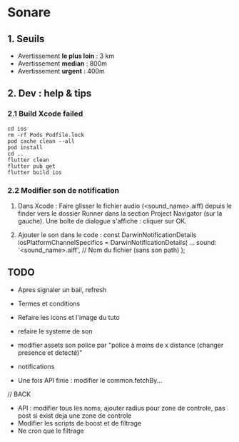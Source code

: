 # Sonare

## 1. Seuils

- Avertissement **le plus loin** : 3 km
- Avertissement **median** : 800m
- Avertissement **urgent** : 400m

## 2. Dev : help & tips

### 2.1 Build Xcode failed

```
cd ios
rm -rf Pods Podfile.lock
pod cache clean --all
pod install
cd ..
flutter clean
flutter pub get
flutter build ios
```

### 2.2 Modifier son de notification

1. Dans Xcode :
Faire glisser le fichier audio (<sound_name>.aiff) depuis le finder vers le dossier Runner dans la section Project Navigator (sur la gauche).
Une boîte de dialogue s'affiche : cliquer sur OK.

2. Ajouter le son dans le code :
const DarwinNotificationDetails iosPlatformChannelSpecifics =
  DarwinNotificationDetails(
  ...
  sound: '<sound_name>.aiff', // Nom du fichier (sans son path)
);


## TODO

- Apres signaler un bail, refresh

- Termes et conditions

- Refaire les icons et l'image du tuto

- refaire le systeme de son

- modifier assets son police par "police à moins de x distance (changer presence et detecté)"

- notifications

- Une fois API finie : modifier le common.fetchBy...

// BACK

- API : modifier tous les noms, ajouter radius pour zone de controle, pas post si exist deja une zone de controle
- Modifier les scripts de boost et de filtrage
- Ne cron que le filtrage